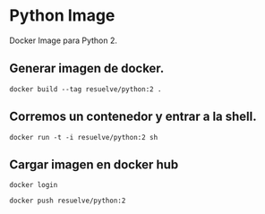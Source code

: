 # Python Image

Docker Image para Python 2.

## Generar imagen de docker.

```shell
docker build --tag resuelve/python:2 .
```

## Corremos un contenedor y entrar a la shell.

```shell
docker run -t -i resuelve/python:2 sh
```

## Cargar imagen en docker hub

```shell
docker login

docker push resuelve/python:2
```
